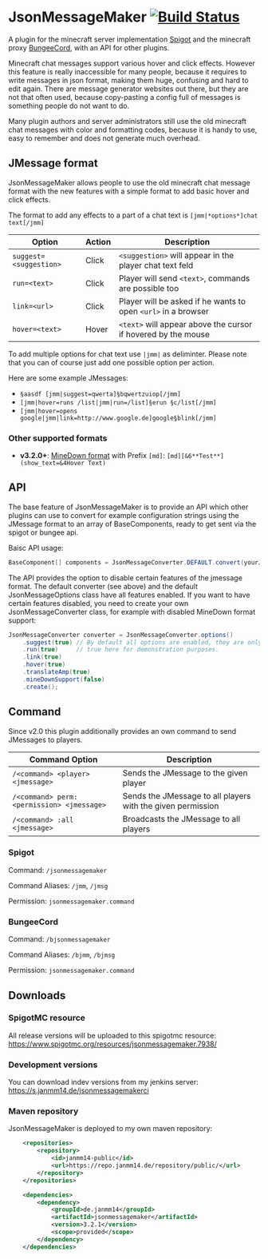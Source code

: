 # JsonMessageMaker [![Build Status](https://s.janmm14.de/jsonmessagemakerbuildstatus)](https://s.janmm14.de/jsonmessagemakerci)

A plugin for the minecraft server implementation [Spigot](https://www.spigotmc.org/) and the minecraft proxy [BungeeCord](https://github.com/SpigotMC/BungeeCord), with an API for other plugins.

Minecraft chat messages support various hover and click effects. However this feature is really inaccessible for many people, because it requires to write messages in json format, making them huge, confusing and hard to edit again. There are message generator websites out there, but they are not that often used, because copy-pasting a config full of messages is something people do not want to do.

Many plugin authors and server administrators still use the old minecraft chat messages with color and formatting codes, because it is handy to use, easy to remember and does not generate much overhead.

## JMessage format

JsonMessageMaker allows people to use the old minecraft chat message format with the new features with a simple format to add basic hover and click effects.

The format to add any effects to a part of a chat text is `[jmm|*options*]chat text[/jmm]`

Option | Action | Description
------ | ------ | -----------
`suggest=<suggestion>` | Click | `<suggestion>` will appear in the player chat text feld
`run=<text>` | Click | Player will send `<text>`, commands are possible too
`link=<url>` | Click | Player will be asked if he wants to open `<url>` in a browser
`hover=<text>` | Hover | `<text>` will appear above the cursor if hovered by the mouse

To add multiple options for chat text use `|jmm|` as deliminter. Please note that you can of course just add one possible option per action.

Here are some example JMessages:

- `§aasdf [jmm|suggest=qwerta]§bqwertzuiop[/jmm]`
- `[jmm|hover=runs /list|jmm|run=/list]§erun §c/list[/jmm]`
- `[jmm|hover=opens google|jmm|link=http://www.google.de]google§blink[/jmm]`

### Other supported formats

- **v3.2.0+**: [MineDown format](https://github.com/Phoenix616/MineDown) with Prefix `[md]`: `[md][&6**Test**](show_text=&4Hover Text)`

## API

The base feature of JsonMessageMaker is to provide an API which other plugins can use to convert for example configuration strings using the JMessage format to an array of BaseComponents, ready to get sent via the spigot or bungee api.

Baisc API usage:

```java
BaseComponent[] components = JsonMessageConverter.DEFAULT.convert(yourJMessage);
```

The API provides the option to disable certain features of the jmessage format. The default converter (see above) and the default JsonMessageOptions class have all features enabled. If you want to have certain features disabled, you need to create your own JsonMessageConverter class, for example with disabled MineDown format support:

```java
JsonMessageConverter converter = JsonMessageConverter.options()
    .suggest(true) // By default all options are enabled, they are only set to
    .run(true)     // true here for demonstration purposes.
    .link(true)
    .hover(true)
    .translateAmp(true)
    .mineDownSupport(false)
    .create();
```

## Command

Since v2.0 this plugin additionally provides an own command to send JMessages to players.

Command Option | Description
-------------- | -----------
`/<command> <player> <jmessage>` | Sends the JMessage to the given player
`/<command> perm:<permission> <jmessage>` | Sends the JMessage to all players with the given permission
`/<command> :all <jmessage>` | Broadcasts the JMessage to all players

### Spigot
Command: `/jsonmessagemaker`

Command Aliases: `/jmm`, `/jmsg`

Permission: `jsonmessagemaker.command`

### BungeeCord
Command: `/bjsonmessagemaker`

Command Aliases: `/bjmm`, `/bjmsg`

Permission: `jsonmessagemaker.command`

## Downloads

### SpigotMC resource

All release versions will be uploaded to this spigotmc resource: https://www.spigotmc.org/resources/jsonmessagemaker.7938/

### Development versions

You can download indev versions from my jenkins server: https://s.janmm14.de/jsonmessagemakerci

### Maven repository

JsonMessageMaker is deployed to my own maven repository:

```xml
    <repositories>
        <repository>
            <id>janmm14-public</id>
            <url>https://repo.janmm14.de/repository/public/</url>
        </repository>
    </repositories>
```
```xml
    <dependencies>
        <dependency>
            <groupId>de.janmm14</groupId>
            <artifactId>jsonmessagemaker</artifactId>
            <version>3.2.1</version>
            <scope>provided</scope>
        </dependency>
    </dependencies>
```
